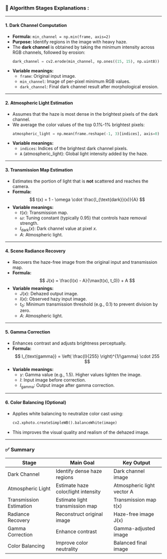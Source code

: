 
### 🔁 Algorithm Stages Explanations :


---

#### 1. **Dark Channel Computation**
- **Formula:** `min_channel = np.min(frame, axis=2)`
- **Purpose:** Identify regions in the image with heavy haze.
- The **dark channel** is obtained by taking the minimum intensity across RGB channels, followed by erosion:
  ```python
  dark_channel = cv2.erode(min_channel, np.ones((15, 15), np.uint8))
  ```
- **Variable meanings:**
  - `frame`: Original input image.
  - `min_channel`: Image of per-pixel minimum RGB values.
  - `dark_channel`: Final dark channel result after morphological erosion.

---

#### 2. **Atmospheric Light Estimation**
- Assumes that the haze is most dense in the brightest pixels of the dark channel.
- We average the color values of the top 0.1%-1% brightest pixels:
  ```python
  atmospheric_light = np.mean(frame.reshape(-1, 3)[indices], axis=0) * 0.8
  ```
- **Variable meanings:**
  - `indices`: Indices of the brightest dark channel pixels.
  - `A` (atmospheric_light): Global light intensity added by the haze.

---

#### 3. **Transmission Map Estimation**
- Estimates the portion of light that is **not** scattered and reaches the camera.
- **Formula:**
  $$
  t(x) = 1 - \omega \cdot \frac{I_{\text{dark}}(x)}{A}
  $$
- **Variable meanings:**
  - $t(x)$: Transmission map.
  - $\omega$: Tuning constant (typically 0.95) that controls haze removal strength.
  - $I_{\text{dark}}(x)$: Dark channel value at pixel $x$.
  - $A$: Atmospheric light.

---

#### 4. **Scene Radiance Recovery**
- Recovers the haze-free image from the original input and transmission map.
- **Formula:**
  $$
  J(x) = \frac{I(x) - A}{\max(t(x), t_0)} + A
  $$
- **Variable meanings:**
  - $J(x)$: Dehazed output image.
  - $I(x)$: Observed hazy input image.
  - $t_0$: Minimum transmission threshold (e.g., 0.1) to prevent division by zero.
  - $A$: Atmospheric light.

---

#### 5. **Gamma Correction**
- Enhances contrast and adjusts brightness perceptually.
- **Formula:**
  $$
  I_{\text{gamma}} = \left( \frac{I}{255} \right)^{1/\gamma} \cdot 255
  $$
- **Variable meanings:**
  - $\gamma$: Gamma value (e.g., 1.5). Higher values lighten the image.
  - $I$: Input image before correction.
  - $I_{\text{gamma}}$: Output image after gamma correction.

---

#### 6. **Color Balancing (Optional)**
- Applies white balancing to neutralize color cast using:
  ```python
  cv2.xphoto.createSimpleWB().balanceWhite(image)
  ```
- This improves the visual quality and realism of the dehazed image.

---

### ✅ Summary

| Stage                    | Main Goal                             | Key Output                 |
|--------------------------|----------------------------------------|----------------------------|
| Dark Channel             | Identify dense haze regions            | Dark channel image         |
| Atmospheric Light        | Estimate haze color/light intensity    | Atmospheric light vector A |
| Transmission Estimation  | Estimate light transmission map        | Transmission map t(x)      |
| Radiance Recovery        | Reconstruct original image             | Haze-free image J(x)       |
| Gamma Correction         | Enhance contrast                       | Gamma-adjusted image       |
| Color Balancing          | Improve color neutrality               | Balanced final image       |
